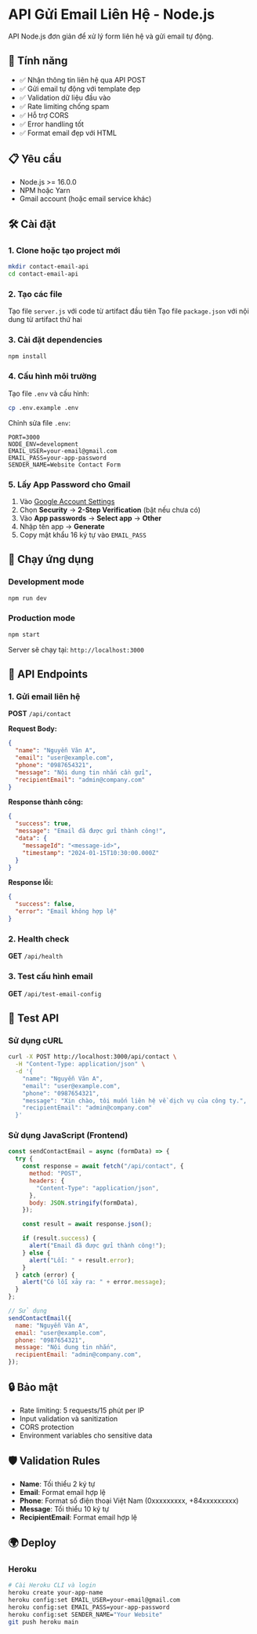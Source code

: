 # API Gửi Email Liên Hệ - Node.js

API Node.js đơn giản để xử lý form liên hệ và gửi email tự động.

## 🚀 Tính năng

- ✅ Nhận thông tin liên hệ qua API POST
- ✅ Gửi email tự động với template đẹp
- ✅ Validation dữ liệu đầu vào
- ✅ Rate limiting chống spam
- ✅ Hỗ trợ CORS
- ✅ Error handling tốt
- ✅ Format email đẹp với HTML

## 📋 Yêu cầu

- Node.js >= 16.0.0
- NPM hoặc Yarn
- Gmail account (hoặc email service khác)

## 🛠️ Cài đặt

### 1. Clone hoặc tạo project mới

```bash
mkdir contact-email-api
cd contact-email-api
```

### 2. Tạo các file

Tạo file `server.js` với code từ artifact đầu tiên
Tạo file `package.json` với nội dung từ artifact thứ hai

### 3. Cài đặt dependencies

```bash
npm install
```

### 4. Cấu hình môi trường

Tạo file `.env` và cấu hình:

```bash
cp .env.example .env
```

Chỉnh sửa file `.env`:

```env
PORT=3000
NODE_ENV=development
EMAIL_USER=your-email@gmail.com
EMAIL_PASS=your-app-password
SENDER_NAME=Website Contact Form
```

### 5. Lấy App Password cho Gmail

1. Vào [Google Account Settings](https://myaccount.google.com/)
2. Chọn **Security** → **2-Step Verification** (bật nếu chưa có)
3. Vào **App passwords** → **Select app** → **Other**
4. Nhập tên app → **Generate**
5. Copy mật khẩu 16 ký tự vào `EMAIL_PASS`

## 🚀 Chạy ứng dụng

### Development mode

```bash
npm run dev
```

### Production mode

```bash
npm start
```

Server sẽ chạy tại: `http://localhost:3000`

## 📡 API Endpoints

### 1. Gửi email liên hệ

**POST** `/api/contact`

**Request Body:**

```json
{
  "name": "Nguyễn Văn A",
  "email": "user@example.com",
  "phone": "0987654321",
  "message": "Nội dung tin nhắn cần gửi",
  "recipientEmail": "admin@company.com"
}
```

**Response thành công:**

```json
{
  "success": true,
  "message": "Email đã được gửi thành công!",
  "data": {
    "messageId": "<message-id>",
    "timestamp": "2024-01-15T10:30:00.000Z"
  }
}
```

**Response lỗi:**

```json
{
  "success": false,
  "error": "Email không hợp lệ"
}
```

### 2. Health check

**GET** `/api/health`

### 3. Test cấu hình email

**GET** `/api/test-email-config`

## 🧪 Test API

### Sử dụng cURL

```bash
curl -X POST http://localhost:3000/api/contact \
  -H "Content-Type: application/json" \
  -d '{
    "name": "Nguyễn Văn A",
    "email": "user@example.com",
    "phone": "0987654321",
    "message": "Xin chào, tôi muốn liên hệ về dịch vụ của công ty.",
    "recipientEmail": "admin@company.com"
  }'
```

### Sử dụng JavaScript (Frontend)

```javascript
const sendContactEmail = async (formData) => {
  try {
    const response = await fetch("/api/contact", {
      method: "POST",
      headers: {
        "Content-Type": "application/json",
      },
      body: JSON.stringify(formData),
    });

    const result = await response.json();

    if (result.success) {
      alert("Email đã được gửi thành công!");
    } else {
      alert("Lỗi: " + result.error);
    }
  } catch (error) {
    alert("Có lỗi xảy ra: " + error.message);
  }
};

// Sử dụng
sendContactEmail({
  name: "Nguyễn Văn A",
  email: "user@example.com",
  phone: "0987654321",
  message: "Nội dung tin nhắn",
  recipientEmail: "admin@company.com",
});
```

## 🔒 Bảo mật

- Rate limiting: 5 requests/15 phút per IP
- Input validation và sanitization
- CORS protection
- Environment variables cho sensitive data

## 🛡️ Validation Rules

- **Name**: Tối thiểu 2 ký tự
- **Email**: Format email hợp lệ
- **Phone**: Format số điện thoại Việt Nam (0xxxxxxxxx, +84xxxxxxxxx)
- **Message**: Tối thiểu 10 ký tự
- **RecipientEmail**: Format email hợp lệ

## 🌍 Deploy

### Heroku

```bash
# Cài Heroku CLI và login
heroku create your-app-name
heroku config:set EMAIL_USER=your-email@gmail.com
heroku config:set EMAIL_PASS=your-app-password
heroku config:set SENDER_NAME="Your Website"
git push heroku main
```
